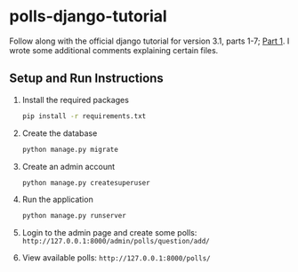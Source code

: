 # polls-django-tutorial

Follow along with the official django tutorial for version 3.1, parts 1-7; [Part 1](https://docs.djangoproject.com/en/3.1/intro/tutorial01/). I wrote some additional comments explaining certain files.

## Setup and Run Instructions

1. Install the required packages

   ```sh
   pip install -r requirements.txt
   ```

2. Create the database

   ```sh
   python manage.py migrate
   ```

3. Create an admin account

   ```sh
   python manage.py createsuperuser
   ```

4. Run the application

   ```sh
   python manage.py runserver
   ```

5. Login to the admin page and create some polls: `http://127.0.0.1:8000/admin/polls/question/add/`

6. View available polls: `http://127.0.0.1:8000/polls/`
